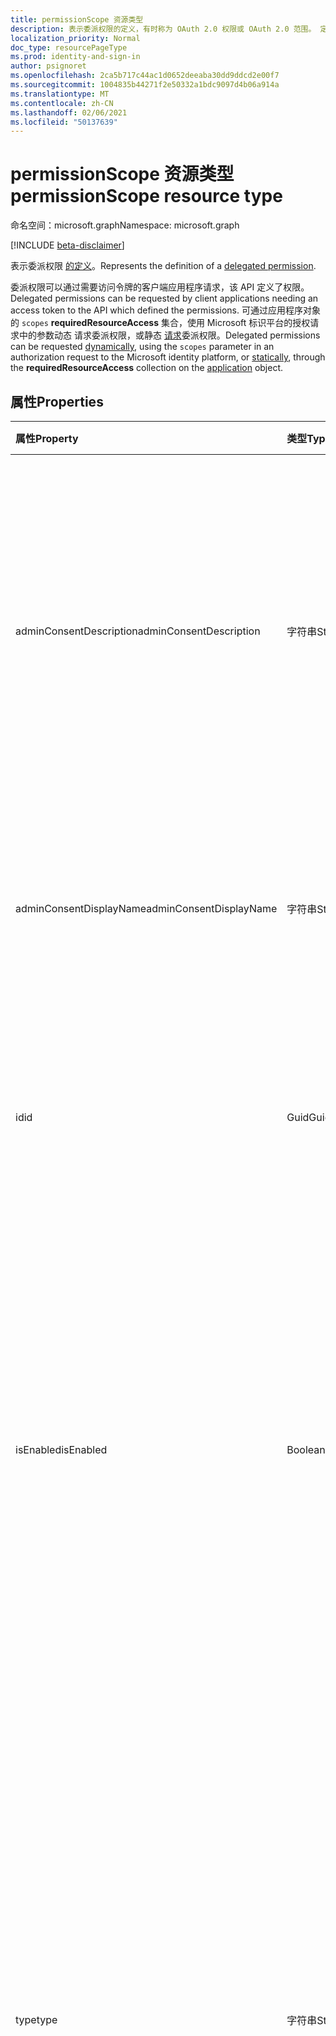 ```yaml
---
title: permissionScope 资源类型
description: 表示委派权限的定义，有时称为 OAuth 2.0 权限或 OAuth 2.0 范围。 定义后，客户端应用程序可能会请求委派权限
localization_priority: Normal
doc_type: resourcePageType
ms.prod: identity-and-sign-in
author: psignoret
ms.openlocfilehash: 2ca5b717c44ac1d0652deeaba30dd9ddcd2e00f7
ms.sourcegitcommit: 1004835b44271f2e50332a1bdc9097d4b06a914a
ms.translationtype: MT
ms.contentlocale: zh-CN
ms.lasthandoff: 02/06/2021
ms.locfileid: "50137639"
---
```

# <a name="permissionscope-resource-type"></a><span data-ttu-id="f1801-104">permissionScope 资源类型</span><span class="sxs-lookup"><span data-stu-id="f1801-104">permissionScope resource type</span></span>

<span data-ttu-id="f1801-105">命名空间：microsoft.graph</span><span class="sxs-lookup"><span data-stu-id="f1801-105">Namespace: microsoft.graph</span></span>

[!INCLUDE [beta-disclaimer](../../includes/beta-disclaimer.md)]

<span data-ttu-id="f1801-106">表示委派权限 [的定义](/azure/active-directory/develop/v2-permissions-and-consent#permission-types)。</span><span class="sxs-lookup"><span data-stu-id="f1801-106">Represents the definition of a [delegated permission](/azure/active-directory/develop/v2-permissions-and-consent#permission-types).</span></span>

<span data-ttu-id="f1801-107">委派权限可以通过需要访问令牌的客户端应用程序请求，该 API 定义了权限。</span><span class="sxs-lookup"><span data-stu-id="f1801-107">Delegated permissions can be requested by client applications needing an access token to the API which defined the permissions.</span></span> <span data-ttu-id="f1801-108">可通过应用程序对象的 [](/azure/active-directory/develop/v2-permissions-and-consent#requesting-individual-user-consent) `scopes` **requiredResourceAccess** 集合，使用 Microsoft 标识平台的授权请求中的参数动态 [](/azure/active-directory/develop/v2-permissions-and-consent#the-default-scope)请求委派权限，或静态 [请求](application.md)委派权限。</span><span class="sxs-lookup"><span data-stu-id="f1801-108">Delegated permissions can be requested [dynamically](/azure/active-directory/develop/v2-permissions-and-consent#requesting-individual-user-consent), using the `scopes` parameter in an authorization request to the Microsoft identity platform, or [statically](/azure/active-directory/develop/v2-permissions-and-consent#the-default-scope), through the **requiredResourceAccess** collection on the [application](application.md) object.</span></span>

## <a name="properties"></a><span data-ttu-id="f1801-109">属性</span><span class="sxs-lookup"><span data-stu-id="f1801-109">Properties</span></span>

| <span data-ttu-id="f1801-110">属性</span><span class="sxs-lookup"><span data-stu-id="f1801-110">Property</span></span> | <span data-ttu-id="f1801-111">类型</span><span class="sxs-lookup"><span data-stu-id="f1801-111">Type</span></span> | <span data-ttu-id="f1801-112">说明</span><span class="sxs-lookup"><span data-stu-id="f1801-112">Description</span></span> |
|:---------------|:--------|:----------|
|<span data-ttu-id="f1801-113">adminConsentDescription</span><span class="sxs-lookup"><span data-stu-id="f1801-113">adminConsentDescription</span></span>|<span data-ttu-id="f1801-114">字符串</span><span class="sxs-lookup"><span data-stu-id="f1801-114">String</span></span>|<span data-ttu-id="f1801-115">委派权限的说明，供代表所有用户授予权限的管理员读取。</span><span class="sxs-lookup"><span data-stu-id="f1801-115">A description of the delegated permissions, intended to be read by an administrator granting the permission on behalf of all users.</span></span> <span data-ttu-id="f1801-116">此文本显示在租户范围的管理员同意体验中。</span><span class="sxs-lookup"><span data-stu-id="f1801-116">This text appears in tenant-wide admin consent experiences.</span></span>|
|<span data-ttu-id="f1801-117">adminConsentDisplayName</span><span class="sxs-lookup"><span data-stu-id="f1801-117">adminConsentDisplayName</span></span>|<span data-ttu-id="f1801-118">字符串</span><span class="sxs-lookup"><span data-stu-id="f1801-118">String</span></span>|<span data-ttu-id="f1801-119">权限的标题，供代表所有用户授予权限的管理员读取。</span><span class="sxs-lookup"><span data-stu-id="f1801-119">The permission's title, intended to be read by an administrator granting the permission on behalf of all users.</span></span>|
|<span data-ttu-id="f1801-120">id</span><span class="sxs-lookup"><span data-stu-id="f1801-120">id</span></span>|<span data-ttu-id="f1801-121">Guid</span><span class="sxs-lookup"><span data-stu-id="f1801-121">Guid</span></span>|<span data-ttu-id="f1801-122">为资源应用程序定义的委派权限集合中的唯一委派权限标识符。</span><span class="sxs-lookup"><span data-stu-id="f1801-122">Unique delegated permission identifier inside the collection of delegated permissions defined for a resource application.</span></span>|
|<span data-ttu-id="f1801-123">isEnabled</span><span class="sxs-lookup"><span data-stu-id="f1801-123">isEnabled</span></span>|<span data-ttu-id="f1801-124">Boolean</span><span class="sxs-lookup"><span data-stu-id="f1801-124">Boolean</span></span>|<span data-ttu-id="f1801-125">在创建或更新权限时，必须将此属性设置为 **true** (这是默认) 。</span><span class="sxs-lookup"><span data-stu-id="f1801-125">When creating or updating a permission, this property must be set to **true** (which is the default).</span></span> <span data-ttu-id="f1801-126">若要删除权限，必须先将此属性设置为 **false。**</span><span class="sxs-lookup"><span data-stu-id="f1801-126">To delete a permission, this property must first be set to **false**.</span></span>  <span data-ttu-id="f1801-127">此时，在后续调用中，可能会删除权限。</span><span class="sxs-lookup"><span data-stu-id="f1801-127">At that point, in a subsequent call, the permission may be removed.</span></span>|
|<span data-ttu-id="f1801-128">type</span><span class="sxs-lookup"><span data-stu-id="f1801-128">type</span></span>|<span data-ttu-id="f1801-129">字符串</span><span class="sxs-lookup"><span data-stu-id="f1801-129">String</span></span>|<span data-ttu-id="f1801-130">指定非管理员用户代表自己同意此委派权限是否安全，或者是否需要管理员同意这些权限。</span><span class="sxs-lookup"><span data-stu-id="f1801-130">Specifies whether this delegated permission should be considered safe for non-admin users to consent to on behalf of themselves, or whether an administrator should be required for consent to the permissions.</span></span> <span data-ttu-id="f1801-131">这是默认行为，但每个客户都可以选择通过允许、限制或限制用户对此委派权限 (自定义其组织中的行为。) </span><span class="sxs-lookup"><span data-stu-id="f1801-131">This will be the default behavior, but each customer can choose to customize the behavior in their organization (by allowing, restricting or limiting user consent to this delegated permission.)</span></span>|
|<span data-ttu-id="f1801-132">userConsentDescription</span><span class="sxs-lookup"><span data-stu-id="f1801-132">userConsentDescription</span></span>|<span data-ttu-id="f1801-133">字符串</span><span class="sxs-lookup"><span data-stu-id="f1801-133">String</span></span>|<span data-ttu-id="f1801-134">委派权限的说明，供代表自己授予权限的用户读取。</span><span class="sxs-lookup"><span data-stu-id="f1801-134">A description of the delegated permissions, intended to be read by a user granting the permission on their own behalf.</span></span> <span data-ttu-id="f1801-135">此文本显示在用户仅代表自己同意的同意体验中。</span><span class="sxs-lookup"><span data-stu-id="f1801-135">This text appears in consent experiences where the user is consenting only on behalf of themselves.</span></span>|
|<span data-ttu-id="f1801-136">userConsentDisplayName</span><span class="sxs-lookup"><span data-stu-id="f1801-136">userConsentDisplayName</span></span>|<span data-ttu-id="f1801-137">字符串</span><span class="sxs-lookup"><span data-stu-id="f1801-137">String</span></span>|<span data-ttu-id="f1801-138">权限的标题，供代表自己授予权限的用户读取。</span><span class="sxs-lookup"><span data-stu-id="f1801-138">A title for the permission, intended to be read by a user granting the permission on their own behalf.</span></span> <span data-ttu-id="f1801-139">此文本显示在用户仅代表自己同意的同意体验中。</span><span class="sxs-lookup"><span data-stu-id="f1801-139">This text appears in consent experiences where the user is consenting only on behalf of themselves.</span></span>|
|<span data-ttu-id="f1801-140">value</span><span class="sxs-lookup"><span data-stu-id="f1801-140">value</span></span>|<span data-ttu-id="f1801-141">String</span><span class="sxs-lookup"><span data-stu-id="f1801-141">String</span></span>|<span data-ttu-id="f1801-142">指定要包括在访问令牌中声明 (`scp` 范围) 的值。</span><span class="sxs-lookup"><span data-stu-id="f1801-142">Specifies the value to include in the `scp` (scope) claim in access tokens.</span></span> <span data-ttu-id="f1801-143">长度不得超过 120 个字符。</span><span class="sxs-lookup"><span data-stu-id="f1801-143">Must not exceed 120 characters in length.</span></span> <span data-ttu-id="f1801-144">允许的字符 `:` `!` `#` `$` `%` `&` `'` `(` `)` `*` `+` `,` `-` `.` `/` `:` `;` <code>&lt;</code> `=` <code>&gt;</code> `?` `@` `[` `]` `^` `+` `_` <code>&#96;</code> `{` <code>&#124;</code> `}` `~` 以及范围中的字符 `0-9` 和 `A-Z` `a-z` 。</span><span class="sxs-lookup"><span data-stu-id="f1801-144">Allowed characters are `:` `!` `#` `$` `%` `&` `'` `(` `)` `*` `+` `,` `-` `.` `/` `:` `;` <code>&lt;</code> `=` <code>&gt;</code> `?` `@` `[` `]` `^` `+` `_` <code>&#96;</code> `{` <code>&#124;</code> `}` `~`, as well as characters in the ranges `0-9`, `A-Z` and `a-z`.</span></span> <span data-ttu-id="f1801-145">不允许任何其他字符，包括空格字符。</span><span class="sxs-lookup"><span data-stu-id="f1801-145">Any other character, including the space character, are not allowed.</span></span>|

## <a name="json-representation"></a><span data-ttu-id="f1801-146">JSON 表示形式</span><span class="sxs-lookup"><span data-stu-id="f1801-146">JSON representation</span></span>

<span data-ttu-id="f1801-147">下面是资源的 JSON 表示形式。</span><span class="sxs-lookup"><span data-stu-id="f1801-147">Here is a JSON representation of the resource</span></span>

<!-- {
  "blockType": "resource",
  "optionalProperties": [

  ],
  "@odata.type": "microsoft.graph.permissionScope"
}-->

```json
{
  "id": "guid",
  "adminConsentDisplayName": "string",
  "adminConsentDescription": "string",
  "userConsentDisplayName": "string",
  "userConsentDescription": "string",
  "value": "string",
  "type": "string",
  "isEnabled": true
}
```

<!-- uuid: 8fcb5dbc-d5aa-4681-8e31-b001d5168d79
2015-10-25 14:57:30 UTC -->
<!--
{
  "type": "#page.annotation",
  "description": "oAuth2Permission resource",
  "keywords": "",
  "section": "documentation",
  "tocPath": "",
  "suppressions": []
}
-->
